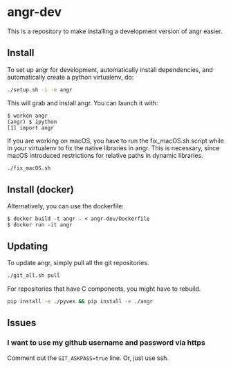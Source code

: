 # angr-dev

This is a repository to make installing a development version of angr easier.

## Install

To set up angr for development, automatically install dependencies, and automatically create a python virtualenv, do:

```bash
./setup.sh -i -e angr
```

This will grab and install angr.
You can launch it with:

```ShellSession
$ workon angr
(angr) $ ipython
[1] import angr
```

If you are working on macOS, you have to run the fix_macOS.sh script while in your virtualenv to fix the native libraries in angr. This is necessary, since macOS introduced restrictions for relative paths in dynamic libraries.
```bash
./fix_macOS.sh
```

## Install (docker)

Alternatively, you can use the dockerfile:

```ShellSession
$ docker build -t angr - < angr-dev/Dockerfile
$ docker run -it angr
```

## Updating

To update angr, simply pull all the git repositories.

```bash
./git_all.sh pull
```

For repositories that have C components, you might have to rebuild.

```bash
pip install -e ./pyvex && pip install -e ./angr
```

## Issues

### I want to use my github username and password via https

Comment out the `GIT_ASKPASS=true` line. Or, just use ssh.

